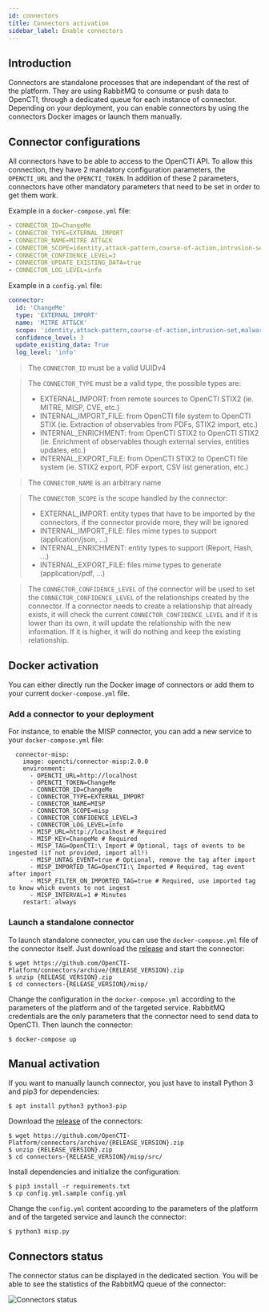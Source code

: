 ```yaml
---
id: connectors
title: Connectors activation
sidebar_label: Enable connectors
---
```


## Introduction

Connectors are standalone processes that are independant of the rest of the platform. They are using RabbitMQ to consume or push data to OpenCTI, through a dedicated queue for each instance of connector. Depending on your deployment, you can enable connectors by using the connectors Docker images or launch them manually. 

## Connector configurations

All connectors have to be able to access to the OpenCTI API. To allow this connection, they have 2 mandatory configuration parameters, the `OPENCTI_URL` and the `OPENCTI_TOKEN`. In addition of these 2 parameters, connectors have  other mandatory parameters that need to be set in order to get them work. 

Example in a `docker-compose.yml` file:
```yaml
- CONNECTOR_ID=ChangeMe
- CONNECTOR_TYPE=EXTERNAL_IMPORT
- CONNECTOR_NAME=MITRE ATT&CK
- CONNECTOR_SCOPE=identity,attack-pattern,course-of-action,intrusion-set,malware,tool,report
- CONNECTOR_CONFIDENCE_LEVEL=3
- CONNECTOR_UPDATE_EXISTING_DATA=true
- CONNECTOR_LOG_LEVEL=info
```

Example in a `config.yml` file:
```yaml
connector:
  id: 'ChangeMe'
  type: 'EXTERNAL_IMPORT'
  name: 'MITRE ATT&CK'
  scope: 'identity,attack-pattern,course-of-action,intrusion-set,malware,tool,report'
  confidence_level: 3
  update_existing_data: True
  log_level: 'info'
```

> The `CONNECTOR_ID` must be a valid UUIDv4

> The `CONNECTOR_TYPE` must be a valid type, the possible types are:
> - EXTERNAL_IMPORT: from remote sources to OpenCTI STIX2 (ie. MITRE, MISP, CVE, etc.)
> - INTERNAL_IMPORT_FILE: from OpenCTI file system to OpenCTI STIX (ie. Extraction of observables from PDFs, STIX2 import, etc.)
> - INTERNAL_ENRICHMENT: from OpenCTI STIX2 to OpenCTI STIX2 (ie. Enrichment of observables though external servies, entities updates, etc.)
> - INTERNAL_EXPORT_FILE: from OpenCTI STIX2 to OpenCTI file system (ie. STIX2 export, PDF export, CSV list generation, etc.)

> The `CONNECTOR_NAME` is an arbitrary name

> The `CONNECTOR_SCOPE` is the scope handled by the connector:
> - EXTERNAL_IMPORT: entity types that have to be imported by the connectors, if the connector provide more, they will be ignored
> - INTERNAL_IMPORT_FILE: files mime types to support (application/json, ...)
> - INTERNAL_ENRICHMENT: entity types to support (Report, Hash, ...)
> - INTERNAL_EXPORT_FILE: files mime types to generate (application/pdf, ...)

> The `CONNECTOR_CONFIDENCE_LEVEL` of the connector will be used to set the `CONNECTOR_CONFIDENCE_LEVEL` of the relationships created by the connector. If a connector needs to create a relationship that already exists, it will check the current `CONNECTOR_CONFIDENCE_LEVEL` and if it is lower than its own, it will update the relationship with the new information. If it is higher, it will do nothing and keep the existing relationship.

## Docker activation

You can either directly run the Docker image of connectors or add them to your current `docker-compose.yml` file.

### Add a connector to your deployment

For instance, to enable the MISP connector, you can add a new service to your `docker-compose.yml` file:

```
  connector-misp:
    image: opencti/connector-misp:2.0.0
    environment:
      - OPENCTI_URL=http://localhost
      - OPENCTI_TOKEN=ChangeMe
      - CONNECTOR_ID=ChangeMe
      - CONNECTOR_TYPE=EXTERNAL_IMPORT
      - CONNECTOR_NAME=MISP
      - CONNECTOR_SCOPE=misp
      - CONNECTOR_CONFIDENCE_LEVEL=3
      - CONNECTOR_LOG_LEVEL=info
      - MISP_URL=http://localhost # Required
      - MISP_KEY=ChangeMe # Required
      - MISP_TAG=OpenCTI:\ Import # Optional, tags of events to be ingested (if not provided, import all!)
      - MISP_UNTAG_EVENT=true # Optional, remove the tag after import
      - MISP_IMPORTED_TAG=OpenCTI:\ Imported # Required, tag event after import
      - MISP_FILTER_ON_IMPORTED_TAG=true # Required, use imported tag to know which events to not ingest
      - MISP_INTERVAL=1 # Minutes
    restart: always
 ```

### Launch a standalone connector

To launch standalone connector, you can use the `docker-compose.yml` file of the connector itself. Just download the [release](https://github.com/OpenCTI-Platform/connectors/archive/{RELEASE_VERSION}.zip) and start the connector:

```
$ wget https://github.com/OpenCTI-Platform/connectors/archive/{RELEASE_VERSION}.zip
$ unzip {RELEASE_VERSION}.zip
$ cd connectors-{RELEASE_VERSION}/misp/
```

Change the configuration in the `docker-compose.yml` according to the parameters of the platform and of the targeted service. RabbitMQ credentials are the only parameters that the connector need to send data to OpenCTI. Then launch the connector:

```
$ docker-compose up
```

## Manual activation

If you want to manually launch connector, you just have to install Python 3 and pip3 for dependencies:

```
$ apt install python3 python3-pip
```

Download the [release](https://github.com/OpenCTI-Platform/connectors/archive/{RELEASE_VERSION}.zip) of the connectors:

```
$ wget https://github.com/OpenCTI-Platform/connectors/archive/{RELEASE_VERSION}.zip
$ unzip {RELEASE_VERSION}.zip
$ cd connectors-{RELEASE_VERSION}/misp/src/
```

Install dependencies and initialize the configuration:

```
$ pip3 install -r requirements.txt
$ cp config.yml.sample config.yml
```

Change the `config.yml` content according to the parameters of the platform and of the targeted service and launch the connector:

```
$ python3 misp.py
```

## Connectors status

The connector status can be displayed in the dedicated section. You will be able to see the statistics of the RabbitMQ queue of the connector:

![Connectors status](assets/installation/connectors_status.png "Connectors status")
